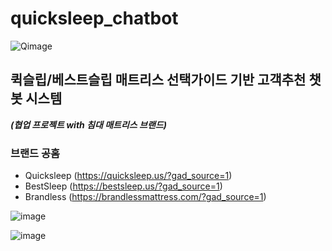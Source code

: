 # quicksleep_chatbot

![Qimage](https://github.com/purang2/quicksleep_chatbot/assets/46081500/7ce803aa-e207-407b-86c3-64445084728c)

## 퀵슬립/베스트슬립 매트리스 선택가이드 기반 고객추천 챗봇 시스템

***(협업 프로젝트 with 침대 매트리스 브랜드)***

### 브랜드 공홈
- Quicksleep (https://quicksleep.us/?gad_source=1)
- BestSleep (https://bestsleep.us/?gad_source=1)
- Brandless (https://brandlessmattress.com/?gad_source=1)

![image](https://github.com/purang2/quicksleep_chatbot/assets/46081500/5b3b8995-9fb9-4c4e-b760-771a272cf308)

![image](https://github.com/purang2/quicksleep_chatbot/assets/46081500/a06a1d4b-f9be-4bd1-b6b4-feeaa06d8e43)
